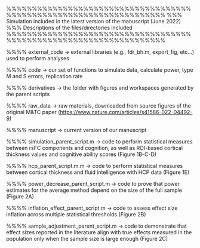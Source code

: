 %%%%%%%%%%%%%%%%%%%%%%%%%%%%%%%%%%%%%%%%%%%%%%%%%%%%%%%%%%%%%%%%%%%
%%% Simulation included in the latest version of the manuscript (June 2022)
%%% Descriptions of the files/directories included
%%%%%%%%%%%%%%%%%%%%%%%%%%%%%%%%%%%%%%%%%%%%%%%%%%%%%%%%%%%%%%%%%%%

%%%%
external_code -> external libraries (e.g., fdr_bh.m, export_fig, etc...) used to perform analyses

%%%%
code -> our set of functions to simulate data, calculate power, type M and S errors, replication rate

%%%%
derivatives -> the folder with figures and workspaces generated by the parent scripts

%%%%
raw_data -> raw materials, downloaded from source figures of the original M&TC paper (https://www.nature.com/articles/s41586-022-04492-9)

%%%%
manuscript -> current version of our manuscript

%%%%
simulation_parent_script.m -> code to perform statistical measures between rsFC components and cognition, as well as ROI-based cortical thickness values and cognitive ability scores (Figure 1B-C-D)

%%%%
hcp_parent_script.m.m -> code to perform statistical measures between cortical thickness and fluid intelligence with HCP data (Figure 1E)

%%%%
power_decrease_parent_script.m -> code to prove that power estimates for the average method depend on the size of the full sample (Figure 2A)

%%%%
inflation_effect_parent_script.m -> code to assess effect size inflation across multiple statistical thresholds (Figure 2B)

%%%%
sample_adjustment_parent_script.m -> code to demonstrate that effect sizes reported in the literature align with true effects measured in the population only when the sample size is large enough (Figure 2C)
